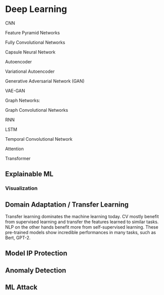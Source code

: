 # Deep Learning

CNN

Feature Pyramid Networks

Fully Convolutional Networks

Capsule Neural Network

Autoencoder

Variational Autoencoder

Generative Adversarial Network (GAN)

VAE-GAN

Graph Networks:

Graph Convolutional Networks

RNN

LSTM

Temporal Convolutional Network

Attention

Transformer

## Explainable ML

### Visualization

## Domain Adaptation / Transfer Learning

Transfer learning dominates the machine learning today. CV mostly benefit from supervised learning and transfer the features learned to similar tasks. NLP on the other hands benefit more from self-supervised learning. These pre-trained models show incredible performances in many tasks, such as Bert, GPT-2.

## Model IP Protection

## Anomaly Detection

## ML Attack

